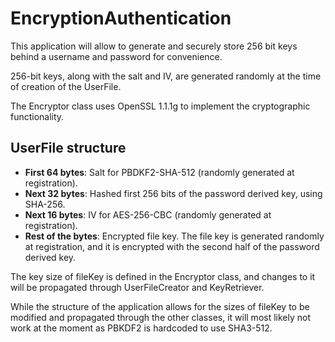 # EncryptionAuthentication

This application will allow to generate and securely store 256 bit keys behind a username and password for convenience.

256-bit keys, along with the salt and IV, are generated randomly at the time of creation of the UserFile.

The Encryptor class uses OpenSSL 1.1.1g to implement the cryptographic functionality.

## UserFile structure

* **First 64 bytes**: Salt for PBDKF2-SHA-512 (randomly generated at registration).
* **Next 32 bytes**: Hashed first 256 bits of the password derived key, using SHA-256. 
* **Next 16 bytes**: IV for AES-256-CBC (randomly generated at registration).
* **Rest of the bytes**: Encrypted file key. The file key is generated randomly at registration, and it is encrypted with the second half of the password derived key.

The key size of fileKey is defined in the Encryptor class, and changes to it will be propagated through UserFileCreator and KeyRetriever.

While the structure of the application allows for the sizes of fileKey to be modified and propagated through the other classes, it will most likely not work at the moment as PBKDF2 is hardcoded to use SHA3-512.